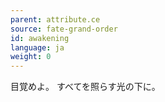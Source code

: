 ```yaml
---
parent: attribute.ce
source: fate-grand-order
id: awakening
language: ja
weight: 0
---
```


目覚めよ。
すべてを照らす光の下に。
